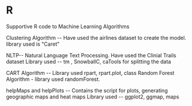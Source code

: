 # R
Supportive R code to Machine Learning Algorithms


Clustering Algorithm -- Have used the airlines dataset  to create the model.
library used is "Caret"

NLTP-- Natural Language Text Processing. Have used the Clinial Trails dataset
Library used --  tm , SnowballC, caTools for splitting the data

CART Algorithm -- Library used rpart, rpart.plot, class
Random Forest Algorithm - library used randomForest.

helpMaps and helpPlots -- Contains the script for plots, generating geographic maps and heat maps
Library used -- ggplot2, ggmap, maps



